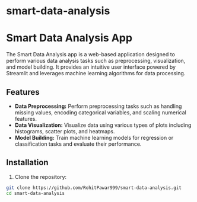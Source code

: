 # smart-data-analysis
# Smart Data Analysis App

The Smart Data Analysis app is a web-based application designed to perform various data analysis tasks such as preprocessing, visualization, and model building. It provides an intuitive user interface powered by Streamlit and leverages machine learning algorithms for data processing.

## Features

- **Data Preprocessing:** Perform preprocessing tasks such as handling missing values, encoding categorical variables, and scaling numerical features.
- **Data Visualization:** Visualize data using various types of plots including histograms, scatter plots, and heatmaps.
- **Model Building:** Train machine learning models for regression or classification tasks and evaluate their performance.


## Installation

1. Clone the repository:

```bash
git clone https://github.com/RohitPawar999/smart-data-analysis.git
cd smart-data-analysis
